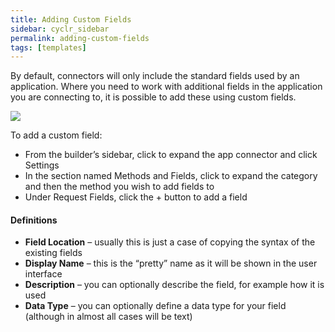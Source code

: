 ```yaml
---
title: Adding Custom Fields
sidebar: cyclr_sidebar
permalink: adding-custom-fields
tags: [templates]
---
```


By default, connectors will only include the standard fields used by an application. Where you need to work with additional fields in the application you are connecting to, it is possible to add these using custom fields.

![](./images/connector-custom-field.gif)

To add a custom field:

*   From the builder’s sidebar, click to expand the app connector and click Settings
*   In the section named Methods and Fields, click to expand the category and then the method you wish to add fields to
*   Under Request Fields, click the + button to add a field

#### Definitions

*   **Field Location** – usually this is just a case of copying the syntax of the existing fields
*   **Display Name** – this is the “pretty” name as it will be shown in the user interface
*   **Description** – you can optionally describe the field, for example how it is used
*   **Data Type** – you can optionally define a data type for your field (although in almost all cases will be text)
